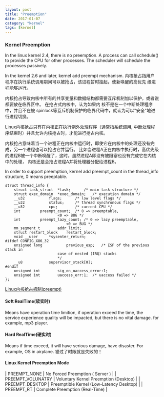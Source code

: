 ```yaml
---
layout: post
title: "Preemption"
date: 2017-01-07
category: "kernel" 
tags: [kernel]
---
```


### Kernel Preemption

In the linux kernel 2.4, there is no preemption. A process can call schedule()
to provide the CPU for other processes. 
The scheduler will schedule the processes passively. 


In the kernel 2.6 and later, kernel add preempt mechanism.
内核抢占指用户程序在执行系统调用期间可以被抢占，该进程暂时挂起，使新唤醒的高优先
级进程能够运行。

内核抢占导致内核中所有的共享变量和数据结构都需要互斥机制加以保护，或者说都要放在临界区中。
在抢占式内核中，认为如果内 核不是在一个中断处理程序中，并且不在被
spinlock等互斥机制保护的临界代码中，就认为可以"安全"地进行进程切换。

Linux内核抢占只有在内核正在执行例外处理程序（通常指系统调用, 中断处理程序结束时）并且允许内核抢占时，才能进行抢占内核。

内核抢占意味着当一个进程正在内核中运行时，即使它在内核中的处理还没有完成，另一个进程也可以抢占它并运行。
比如当进程A正在内核中执行时，高优先级的进程B被一个中断唤醒了，这时，虽然进程A即没有被阻塞也没有完成它在内核中的处理，
内核还是会抢占进程A并将处理器分配给进程B。

In order to support preemption, kernel add preempt_count in the thread_info
structure, 0 means preeptable.

    struct thread_info {
        struct task_struct  *task;      /* main task structure */
        struct exec_domain  *exec_domain;   /* execution domain */
        __u32           flags;      /* low level flags */
        __u32           status;     /* thread synchronous flags */
        __u32           cpu;        /* current CPU */
        int         preempt_count;  /* 0 => preemptable,
                            <0 => BUG */
        int         preempt_lazy_count; /* 0 => lazy preemptable,
                                <0 => BUG */
        mm_segment_t        addr_limit;
        struct restart_block    restart_block;
        void __user     *sysenter_return;
    #ifdef CONFIG_X86_32
        unsigned long           previous_esp;   /* ESP of the previous stack in
                            case of nested (IRQ) stacks
                            */
        __u8            supervisor_stack[0];
    #endif
        unsigned int        sig_on_uaccess_error:1;
        unsigned int        uaccess_err:1;  /* uaccess failed */
    };


[Linux内核抢占机制(preempt)](http://blog.sina.com.cn/s/blog_640531380101dlg9.html)

#### Soft RealTime(软实时)
Means have operation time limition, if operation exceed the time, the service
experience quality will be impacted, but there is no vital damage. 
for example, mp3 player.

#### Hard RealTime(硬实时)
Means if time exceed, it will have serious damage, have disaster. For example,
OS in airplane. 错过了时限就是失败的！


#### Linux Kernel Preemption Mode

| PREEMPT_NONE | No Forced Preemption ( Server ) |
| PREEMPT_VOLUNATRY | Voluntary Kernel Preemption (Desktop) |
| PREEMPT_DESKTOP | Preemptible Kernel (Low-Latency Desktop) |
| PREEMPT_RT | Complete Preemption (Real-Time) |
